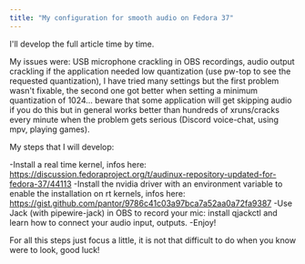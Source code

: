 ```yaml
---
title: "My configuration for smooth audio on Fedora 37"  
---
```


I'll develop the full article time by time.

My issues were: USB microphone crackling in OBS recordings, audio output crackling if the application needed low quantization (use pw-top to see the requested quantization), I have tried many settings but the first problem wasn't fixable, the second one got better when setting a minimum quantization of 1024... beware that some application will get skipping audio if you do this but in general works better than hundreds of xruns/cracks every minute when the problem gets serious (Discord voice-chat, using mpv, playing games).

My steps that I will develop:

-Install a real time kernel, infos here:
https://discussion.fedoraproject.org/t/audinux-repository-updated-for-fedora-37/44113
-Install the nvidia driver with an environment variable to enable the installation on rt kernels, infos here:
https://gist.github.com/pantor/9786c41c03a97bca7a52aa0a72fa9387
-Use Jack (with pipewire-jack) in OBS to record your mic: install qjackctl and learn how to connect your audio input, outputs.
-Enjoy!

For all this steps just focus a little, it is not that difficult to do when you know were to look, good luck!
